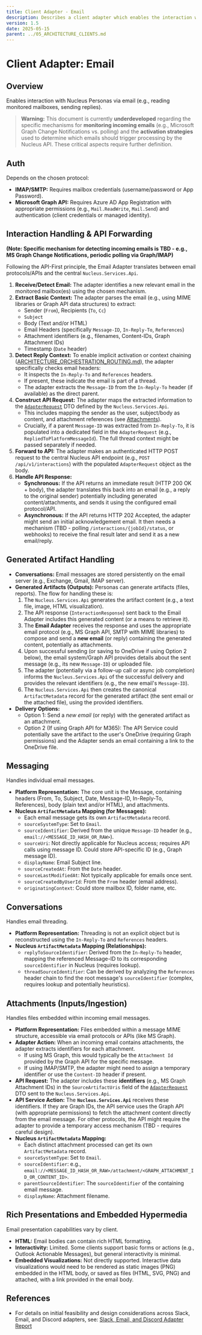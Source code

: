 ```yaml
---
title: Client Adapter - Email
description: Describes a client adapter which enables the interaction with Nucleus personas via Email
version: 1.5
date: 2025-05-15
parent: ../05_ARCHITECTURE_CLIENTS.md
---
```


# Client Adapter: Email


## Overview

Enables interaction with Nucleus Personas via email (e.g., reading monitored mailboxes, sending replies).

> **Warning:** This document is currently **underdeveloped** regarding the specific mechanisms for **monitoring incoming emails** (e.g., Microsoft Graph Change Notifications vs. polling) and the **activation strategies** used to determine which emails should trigger processing by the Nucleus API. These critical aspects require further definition.


## Auth

Depends on the chosen protocol:
*   **IMAP/SMTP:** Requires mailbox credentials (username/password or App Password).
*   **Microsoft Graph API:** Requires Azure AD App Registration with appropriate permissions (e.g., `Mail.ReadWrite`, `Mail.Send`) and authentication (client credentials or managed identity).


## Interaction Handling & API Forwarding

**(Note: Specific mechanism for detecting incoming emails is TBD - e.g., MS Graph Change Notifications, periodic polling via Graph/IMAP)**

Following the API-First principle, the Email Adapter translates between email protocols/APIs and the central `Nucleus.Services.Api`.

1.  **Receive/Detect Email:** The adapter identifies a new relevant email in the monitored mailbox(es) using the chosen mechanism.
2.  **Extract Basic Context:** The adapter parses the email (e.g., using MIME libraries or Graph API data structures) to extract:
    *   Sender (`From`), Recipients (`To`, `Cc`)
    *   `Subject`
    *   Body (Text and/or HTML)
    *   Email Headers (specifically `Message-ID`, `In-Reply-To`, `References`)
    *   Attachment identifiers (e.g., filenames, Content-IDs, Graph Attachment IDs)
    *   Timestamp (`Date` header)
3.  **Detect Reply Context:** To enable implicit activation or context chaining ([ARCHITECTURE_ORCHESTRATION_ROUTING.md](./../Processing/Orchestration/ARCHITECTURE_ORCHESTRATION_ROUTING.md)), the adapter specifically checks email headers:
    *   It inspects the `In-Reply-To` and `References` headers.
    *   If present, these indicate the email is part of a thread.
    *   The adapter extracts the `Message-ID` from the `In-Reply-To` header (if available) as the direct parent.
4.  **Construct API Request:** The adapter maps the extracted information to the [`AdapterRequest`](../../src/Nucleus.Abstractions/Models/ApiContracts/AdapterRequest.cs) DTO defined by the `Nucleus.Services.Api`.
    *   This includes mapping the sender as the user, subject/body as content, and attachment references (see [Attachments](#attachments-inputsingestion)).
    *   Crucially, if a parent `Message-ID` was extracted from `In-Reply-To`, it is populated into a dedicated field in the `AdapterRequest` (e.g., `RepliedToPlatformMessageId`). The full thread context might be passed separately if needed.
5.  **Forward to API:** The adapter makes an authenticated HTTP POST request to the central Nucleus API endpoint (e.g., `POST /api/v1/interactions`) with the populated `AdapterRequest` object as the body.
6.  **Handle API Response:**
    *   **Synchronous:** If the API returns an immediate result (HTTP 200 OK + body), the adapter translates this back into an email (e.g., a reply to the original sender) potentially including generated content/attachments, and sends it using the configured email protocol/API.
    *   **Asynchronous:** If the API returns HTTP 202 Accepted, the adapter might send an initial acknowledgement email. It then needs a mechanism (TBD - polling `/interactions/{jobId}/status`, or webhooks) to receive the final result later and send it as a new email/reply.


## Generated Artifact Handling

*   **Conversations:** Email messages are stored persistently on the email server (e.g., Exchange, Gmail, IMAP server).
*   **Generated Artifacts (Outputs):** Personas can generate artifacts (files, reports). The flow for handling these is:
    1.  The `Nucleus.Services.Api` generates the artifact content (e.g., a text file, image, HTML visualization).
    2.  The API response (`InteractionResponse`) sent back to the Email Adapter includes this generated content (or a means to retrieve it).
    3.  The **Email Adapter** receives the response and uses the appropriate email protocol (e.g., MS Graph API, SMTP with MIME libraries) to compose and send a **new email** (or reply) containing the generated content, potentially as attachments.
    4.  Upon successful sending (or saving to OneDrive if using Option 2 below), the email system/Graph API provides details about the sent message (e.g., its new `Message-ID`) or uploaded file.
    5.  The adapter (potentially via a follow-up call or async job completion) informs the `Nucleus.Services.Api` of the successful delivery and provides the relevant identifiers (e.g., the new email's `Message-ID`).
    6.  The `Nucleus.Services.Api` then creates the canonical `ArtifactMetadata` record for the generated artifact (the sent email or the attached file), using the provided identifiers.
*   **Delivery Options:**
    *   Option 1: Send a *new email* (or reply) with the generated artifact as an attachment.
    *   Option 2 (If using Graph API for M365): The API Service could potentially save the artifact to the user's OneDrive (requiring Graph permissions) and the Adapter sends an email containing a link to the OneDrive file.


## Messaging

Handles individual email messages.

*   **Platform Representation:** The core unit is the Message, containing headers (From, To, Subject, Date, Message-ID, In-Reply-To, References), body (plain text and/or HTML), and attachments.
*   **Nucleus `ArtifactMetadata` Mapping (for Messages):**
    *   Each email message gets its own `ArtifactMetadata` record.
    *   `sourceSystemType`: Set to `Email`.
    *   `sourceIdentifier`: Derived from the unique `Message-ID` header (e.g., `email://<MESSAGE_ID_HASH_OR_RAW>`).
    *   `sourceUri`: Not directly applicable for Nucleus access; requires API calls using message ID. Could store API-specific ID (e.g., Graph message ID).
    *   `displayName`: Email Subject line.
    *   `sourceCreatedAt`: From the `Date` header.
    *   `sourceLastModifiedAt`: Not typically applicable for emails once sent.
    *   `sourceCreatedByUserId`: From the `From` header (email address).
    *   `originatingContext`: Could store mailbox ID, folder name, etc.


## Conversations

Handles email threading.

*   **Platform Representation:** Threading is not an explicit object but is reconstructed using the `In-Reply-To` and `References` headers.
*   **Nucleus `ArtifactMetadata` Mapping (Relationships):**
    *   `replyToSourceIdentifier`: Derived from the `In-Reply-To` header, mapping the referenced Message-ID to its corresponding `sourceIdentifier` in Nucleus (requires lookup).
    *   `threadSourceIdentifier`: Can be derived by analyzing the `References` header chain to find the root message's `sourceIdentifier` (complex, requires lookup and potentially heuristics).


## Attachments (Inputs/Ingestion)

Handles files embedded within incoming email messages.

*   **Platform Representation:** Files embedded within a message MIME structure, accessible via email protocols or APIs (like MS Graph).
*   **Adapter Action:** When an incoming email contains attachments, the adapter extracts identifiers for each attachment.
    *   If using MS Graph, this would typically be the `Attachment Id` provided by the Graph API for the specific message.
    *   If using IMAP/SMTP, the adapter might need to assign a temporary identifier or use the `Content-ID` header if present.
*   **API Request:** The adapter includes these **identifiers** (e.g., MS Graph Attachment IDs) in the `SourceArtifactUris` field of the [`AdapterRequest`](../../src/Nucleus.Abstractions/Models/ApiContracts/AdapterRequest.cs) DTO sent to the `Nucleus.Services.Api`.
*   **API Service Action:** The **`Nucleus.Services.Api`** receives these identifiers. If they are Graph IDs, the API service uses the Graph API (with appropriate permissions) to fetch the attachment content directly from the email message. For other protocols, the API might require the adapter to provide a temporary access mechanism (TBD - requires careful design).
*   **Nucleus `ArtifactMetadata` Mapping:**
    *   Each distinct attachment processed can get its own `ArtifactMetadata` record.
    *   `sourceSystemType`: Set to `Email`.
    *   `sourceIdentifier`: e.g., `email://<MESSAGE_ID_HASH_OR_RAW>/attachment/<GRAPH_ATTACHMENT_ID_OR_CONTENT_ID>`.
    *   `parentSourceIdentifier`: The `sourceIdentifier` of the containing email message.
    *   `displayName`: Attachment filename.


## Rich Presentations and Embedded Hypermedia

Email presentation capabilities vary by client.

*   **HTML:** Email bodies can contain rich HTML formatting.
*   **Interactivity:** Limited. Some clients support basic forms or actions (e.g., Outlook Actionable Messages), but general interactivity is minimal.
*   **Embedded Visualizations:** Not directly supported. Interactive data visualizations would need to be rendered as static images (PNG) embedded in the HTML body, or saved as files (HTML, SVG, PNG) and attached, with a link provided in the email body.


## References

*   For details on initial feasibility and design considerations across Slack, Email, and Discord adapters, see: [Slack, Email, and Discord Adapter Report](../../HelpfulMarkdownFiles/Slack-Email-Discord-Adapter-Report.md)
